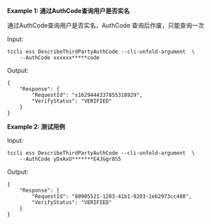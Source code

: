 **Example 1: 通过AuthCode查询用户是否实名**

通过AuthCode查询用户是否实名，AuthCode 查询后作废，只能查询一次

Input: 

```
tccli ess DescribeThirdPartyAuthCode --cli-unfold-argument  \
    --AuthCode xxxxxx*****code
```

Output: 
```
{
    "Response": {
        "RequestId": "s1629444337855318929",
        "VerifyStatus": "VERIFIED"
    }
}
```

**Example 2: 测试用例**



Input: 

```
tccli ess DescribeThirdPartyAuthCode --cli-unfold-argument  \
    --AuthCode yDxAxU*******E4JGgr8S5
```

Output: 
```
{
    "Response": {
        "RequestId": "80905521-1203-41b1-9203-1eb2973cc488",
        "VerifyStatus": "VERIFIED"
    }
}
```

